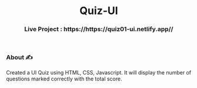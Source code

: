 <h1 align="center">
           Quiz-UI
</h1>

<h3 align="center">
          Live Project : https://https://quiz01-ui.netlify.app//
</h3>
<br />


### About ✍️
 Created a UI Quiz using HTML, CSS, Javascript. 
 It will display the number of questions marked correctly with the total score.

